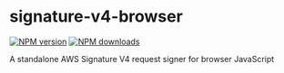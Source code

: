 # signature-v4-browser

[![NPM version](https://img.shields.io/npm/v/@aws-sdk/signature-v4-browser.svg)](https://www.npmjs.com/package/@aws-sdk/signature-v4-browser)
[![NPM downloads](https://img.shields.io/npm/dm/@aws-sdk/signature-v4-browser.svg)](https://www.npmjs.com/package/@aws-sdk/signature-v4-browser)

A standalone AWS Signature V4 request signer for browser JavaScript
